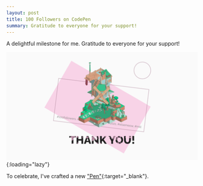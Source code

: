 ```yaml
---
layout: post
title: 100 Followers on CodePen
summary: Gratitude to everyone for your support!
---
```


A delightful milestone for me. Gratitude to everyone for your support!

![Thank you](/assets/images/blog/2021-07-16-100-followers-on-codepen/img-01.png){:loading="lazy"}

To celebrate, I've crafted a new ["Pen"](https://codepen.io/elsemeow/full/VwbdvGP){:target="_blank"}.
